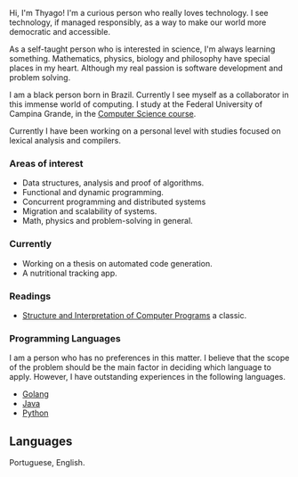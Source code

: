Hi, I'm Thyago! I'm a curious person who really loves technology. I see technology, if managed responsibly, as a way to make our world more democratic and accessible.

As a self-taught person who is interested in science, I'm always learning something. Mathematics, physics, biology and philosophy have special places in my heart. Although my real passion is software development and problem solving.

I am a black person born in Brazil. Currently I see myself as a collaborator in this immense world of computing. I study at the Federal University of Campina Grande, in the [Computer Science course](https://www.computacao.ufcg.edu.br/).

Currently I have been working on a personal level with studies focused on lexical analysis and compilers.

### Areas of interest
- Data structures, analysis and proof of algorithms.
- Functional and dynamic programming. 
- Concurrent programming and distributed systems
- Migration and scalability of systems.
- Math, physics and problem-solving in general.

### Currently
- Working on a thesis on automated code generation.
- A nutritional tracking app. 

### Readings
- [Structure and Interpretation of Computer Programs](https://www.amazon.com.br/Structure-Interpretation-Computer-Programs-Abelson/dp/0262510871/ref=sr_1_1?keywords=structure+and+interpretation+of+computer+programs&qid=1665408527&qu=eyJxc2MiOiIxLjc0IiwicXNhIjoiMS4zMiIsInFzcCI6IjAuNzcifQ%3D%3D&sprefix=stru%2Caps%2C572&sr=8-1&ufe=app_do%3Aamzn1.fos.4bb5663b-6f7d-4772-84fa-7c7f565ec65b) a classic.  

### Programming Languages
I am a person who has no preferences in this matter. I believe that the scope of the problem should be the main factor in deciding which language to apply. However, I have outstanding experiences in the following languages.

- [Golang](https://go.dev/)
- [Java](https://www.java.com/pt-BR/)
- [Python](https://www.python.org/)

## Languages
Portuguese, English.
